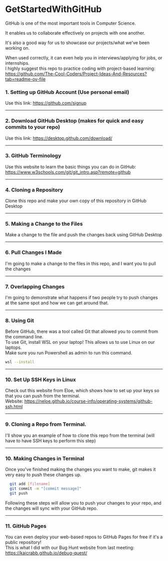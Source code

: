 # GetStartedWithGitHub

GitHub is one of the most important tools in Computer Science.

It enables us to collaborate effectively on projects with one another.

It's also a good way for us to showcase our projects/what we've been working on.

When used correctly, it can even help you in interviews/applying for jobs, or internships.<br>
I highly suggest this repo to practice coding with project-based learning: https://github.com/The-Cool-Coders/Project-Ideas-And-Resources?tab=readme-ov-file

### 1. Setting up GitHub Account (Use personal email)
  Use this link: https://github.com/signup

---

### 2. Download GitHub Desktop (makes for quick and easy commits to your repo)
   Use this link: https://desktop.github.com/download/

---

### 3. GitHub Terminology
  Use this website to learn the basic things you can do in GitHub: https://www.w3schools.com/git/git_intro.asp?remote=github

---

### 4. Cloning a Repository
  Clone this repo and make your own copy of this repository in GitHub Desktop

---

### 5. Making a Change to the Files
  Make a change to the file and push the changes back using GitHub Desktop

---

### 6. Pull Changes I Made
  I'm going to make a change to the files in this repo, and I want you to pull the changes

---

### 7. Overlapping Changes
  I'm going to demonstrate what happens if two people try to push changes at the same spot and how we can get around that.

---

### 8. Using Git
  Before GitHub, there was a tool called Git that allowed you to commit from the command line.<br>
  To use Git, install WSL on your laptop! This allows us to use Linux on our laptops.<br>
  Make sure you run Powershell as admin to run this command.

  ```bash
  wsl --install
  ```

---

### 10. Set Up SSH Keys in Linux
  
  Check out this website from Eloe, which shows how to set up your keys so that you can push from the terminal.<br>
  Website: https://neloe.github.io/course-info/operating-systems/github-ssh.html

---

### 9. Cloning a Repo from Terminal.
  I'll show you an example of how to clone this repo from the terminal (will have to have SSH keys to perform this step)

---

### 10. Making Changes in Terminal
  Once you've finished making the changes you want to make, git makes it very easy to push these changes up.
  
  ```bash 
    git add [filename] 
    git commit -m "[commit message]" 
    git push 
  ```

  Following these steps will allow you to push your changes to your repo, and the changes will sync with your GitHub repo.

---

### 11. GitHub Pages
  You can even deploy your web-based repos to GitHub Pages for free if it's a public repository!<br>
  This is what I did with our Bug Hunt website from last meeting: https://kaicrabb.github.io/debug-quest/
  
